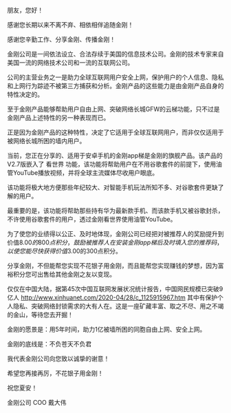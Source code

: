 朋友，您好！

感谢您长期以来不离不弃、相依相伴追随金刚！

感谢您辛勤工作、分享金刚、传播金刚！

金刚公司是一间依法设立、合法存续于美国的信息技术公司。金刚的技术专家来自美国一流的网络技术公司和一流的互联网公司。

公司的主营业务之一是助力全球互联网用户安全上网，保护用户的个人信息、隐私和上网行为踪迹不被第三方捕获和分析。金刚产品的这些能力是由金刚产品自身的特性决定的。

至于金刚产品能够帮助用户自由上网、突破网络长城GFW的云梯功能，只不过是金刚产品上述特性的另一种表现而已。

正是因为金刚产品的这种特性，决定了它适用于全球互联网用户，而非仅仅适用于被网络长城所困的墙内用户。

当前，您正在分享的、适用于安卓手机的金刚app梯是金刚的旗舰产品。该产品的V2.7版嵌入了 看世界 功能，该功能将帮助用户在不用谷歌套件的前提下，使用油管YouTube播放视频，并将全球主流媒体尽收用户眼底。

该功能将极大地方便那些年纪较大、对智能手机玩法所知不多、对谷歌套件更缺了解的用户。

最重要的是，该功能将帮助那些持有华为最新款手机、而该款手机又被谷歌封杀，不许使用谷歌套件的用户，透过金刚看世界使用油管YouTube。

为了使您的业绩得以公正、及时地体现，金刚公司已经把对被推荐人的奖励提升到价值$8.00的800点积分，鼓励被推荐人在安装金刚app梯后及时填入您的推荐码，以使您能尽快获得价值$3.00的300点积分。

分享金刚，不但能帮您实现不花银子用金刚，而且能帮您实现赚钱的梦想，因为富裕积分您可出售给其他金刚之友以变现。

仅仅在中国大陆，据第45次中国互联网发展状况统计报告，中国网民规模已突破9亿人
http://www.xinhuanet.com/2020-04/28/c_1125915967.htm
其中有保护个人隐私、突破网络封锁需求的大有人在。这是一座矿藏丰富、取之不尽、用之不竭的金山，等待您去开掘！

金刚的愿景是：用5年时间，助力1亿被墙所困的同胞自由上网、安全上网。

金刚的底线是：不负苍天不负君

我代表金刚公司向您致以诚挚的谢意！

希望您再接再厉，不花银子用金刚！

祝您夏安！

金刚公司 COO 戴大伟
